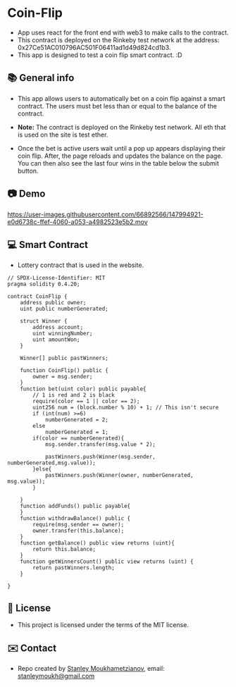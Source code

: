 # Coin-Flip

* App uses react for the front end with web3 to make calls to the contract. 
* This contract is deployed on the Rinkeby test network at the address: 0x27Ce51AC010796AC501F06411ad1d49d824cd1b3.
* This app is designed to test a coin flip smart contract. :D 

## :books: General info


* This app allows users to automatically bet on a coin flip against a smart contract. The users must bet less than or equal to the balance of the contract. 

* **Note:** The contract is deployed on the Rinkeby test network. All eth that is used on the site is test ether. 

* Once the bet is active users wait until a pop up appears displaying their coin flip. After, the page reloads and updates the balance on the page. You can then also see the last four wins in the table below the submit button. 


## :camera: Demo




https://user-images.githubusercontent.com/66892566/147994921-e0d6738c-ffef-4060-a053-a4982523e5b2.mov




## :computer: Smart Contract

* Lottery contract that is used in the website.

```solidity
// SPDX-License-Identifier: MIT
pragma solidity 0.4.20;

contract CoinFlip {
    address public owner;
    uint public numberGenerated;

    struct Winner {
        address account;
        uint winningNumber;
        uint amountWon;
    }

    Winner[] public pastWinners;

    function CoinFlip() public {
        owner = msg.sender;
    }
    function bet(uint color) public payable{
        // 1 is red and 2 is black
        require(color == 1 || color == 2);
        uint256 num = (block.number % 10) + 1; // This isn't secure
        if (int(num) >=6) 
            numberGenerated = 2;
        else 
            numberGenerated = 1;
        if(color == numberGenerated){
            msg.sender.transfer(msg.value * 2);

            pastWinners.push(Winner(msg.sender, numberGenerated,msg.value));
        }else{
            pastWinners.push(Winner(owner, numberGenerated, msg.value));
        }
        
    }
    function addFunds() public payable{   
    }
    function withdrawBalance() public {
        require(msg.sender == owner);
        owner.transfer(this.balance);
    }
    function getBalance() public view returns (uint){
        return this.balance;
    }
    function getWinnersCount() public view returns (uint) {
        return pastWinners.length;
    }

}

```


## :file_folder: License

* This project is licensed under the terms of the MIT license.

## :envelope: Contact

* Repo created by [Stanley Moukhametzianov](https://github.com/Stanley-Moukhametzianov?tab=repositories), email: stanleymoukh@gmail.com
